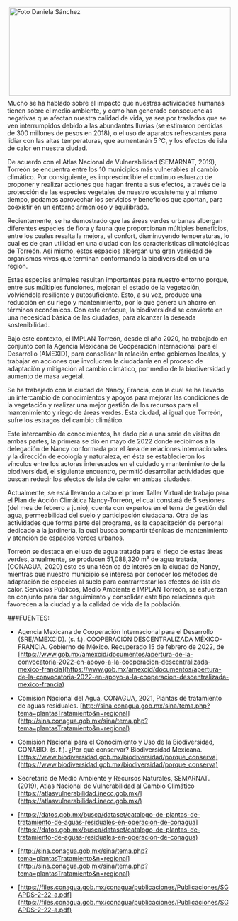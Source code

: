 <p>
   <a title="ir a Otras Publicaciones de este Autor" href="http://www.trcimplan.gob.mx/autores/olga-daniela-sanchez-valles.html"><img class="img-responsive contenido-imagen" src="../imagenes/128/arq-olga-daniela-sanchez-valles-top2.png" align="right" alt="Foto Daniela Sánchez" width="500" height="200"></a>

</p>

</br></br></br></br></br></br></br>
---

Mucho se ha hablado sobre el impacto que nuestras actividades humanas tienen sobre el medio ambiente, y como han generado consecuencias negativas que afectan nuestra calidad de vida, ya sea por traslados que se ven interrumpidos debido a las abundantes lluvias (se estimaron pérdidas de 300 millones de pesos en 2018), o el uso de aparatos refrescantes para lidiar con las altas temperaturas, que aumentarán 5 °C, y los efectos de isla de calor en nuestra ciudad.

De acuerdo con el Atlas Nacional de Vulnerabilidad (SEMARNAT, 2019), Torreón se encuentra entre los 10 municipios más vulnerables al cambio climático. Por consiguiente, es imprescindible el continuo esfuerzo de proponer y realizar acciones que hagan frente a sus efectos, a través de la protección de las especies vegetales de nuestro ecosistema y al mismo tiempo, podamos aprovechar los servicios y beneficios que aportan, para coexistir en un entorno armonioso y equilibrado.

Recientemente, se ha demostrado que las áreas verdes urbanas albergan diferentes especies de flora y fauna que proporcionan múltiples beneficios, entre los cuales resalta la mejora, el confort, disminuyendo temperaturas, lo cual es de gran utilidad en una ciudad con las características climatológicas de Torreón. Así mismo, estos espacios albergan una gran variedad de organismos vivos que terminan conformando la biodiversidad en una región.

Estas especies animales resultan importantes para nuestro entorno porque, entre sus múltiples funciones, mejoran el estado de la vegetación, volviéndola resiliente y autosuficiente. Esto, a su vez, produce una reducción en su riego y mantenimiento, por lo que genera un ahorro en términos económicos. Con este enfoque, la biodiversidad se convierte en una necesidad básica de las ciudades, para alcanzar la deseada sostenibilidad.

Bajo este contexto, el IMPLAN Torreón, desde el año 2020, ha trabajado en conjunto con la Agencia Mexicana de Cooperación Internacional para el Desarrollo (AMEXID), para consolidar la relación entre gobiernos locales, y trabajar en acciones que involucren la ciudadanía en el proceso de adaptación y mitigación al cambio climático, por medio de la biodiversidad y aumento de masa vegetal.

Se ha trabajado con la ciudad de Nancy, Francia, con la cual se ha llevado un intercambio de conocimientos y apoyos para mejorar las condiciones de la vegetación y realizar una mejor gestión de los recursos para el mantenimiento y riego de áreas verdes. Esta ciudad, al igual que Torreón, sufre los estragos del cambio climático.

Este intercambio de conocimientos, ha dado pie a una serie de visitas de ambas partes, la primera se dio en mayo de 2022 donde recibimos a la delegación de Nancy conformada por el área de relaciones internacionales y la dirección de ecología y naturaleza, en ésta se establecieron los vínculos entre los actores interesados en el cuidado y mantenimiento de la biodiversidad, el siguiente encuentro, permitió desarrollar actividades que buscan reducir los efectos de isla de calor en ambas ciudades.

Actualmente, se está llevando a cabo el primer Taller Virtual de trabajo para el Plan de Acción Climática Nancy-Torreón, el cual constará de 5 sesiones (del mes de febrero a junio), cuenta con expertos en el tema de gestión del agua, permeabilidad del suelo y participación ciudadana. Otra de las actividades que forma parte del programa, es la capacitación de personal dedicado a la jardinería, la cual busca compartir técnicas de mantenimiento y atención de espacios verdes urbanos.

Torreón se destaca en el uso de agua tratada para el riego de estas áreas verdes, anualmente, se producen 51,088,320 m³ de agua tratada, (CONAGUA, 2020) esto es una técnica de interés en la ciudad de Nancy, mientras que nuestro municipio se interesa por conocer los métodos de adaptación de especies al suelo para contrarrestar los efectos de isla de calor. Servicios Públicos, Medio Ambiente e IMPLAN Torreón, se esfuerzan en conjunto para dar seguimiento y consolidar este tipo relaciones que favorecen a la ciudad y a la calidad de vida de la población.

###FUENTES:

- Agencia Mexicana de Cooperación Internacional para el Desarrollo (SRE/AMEXCID). (s. f.). COOPERACIÓN DESCENTRALIZADA MÉXICO-FRANCIA. Gobierno de México. Recuperado 15 de febrero de 2022, de [https://www.gob.mx/amexcid/documentos/apertura-de-la-convocatoria-2022-en-apoyo-a-la-cooperacion-descentralizada-mexico-francia](https://www.gob.mx/amexcid/documentos/apertura-de-la-convocatoria-2022-en-apoyo-a-la-cooperacion-descentralizada-mexico-francia)

- Comisión Nacional del Agua, CONAGUA, 2021, Plantas de tratamiento de aguas residuales. [http://sina.conagua.gob.mx/sina/tema.php?tema=plantasTratamiento&n=regional](http://sina.conagua.gob.mx/sina/tema.php?tema=plantasTratamiento&n=regional)

- Comisión Nacional para el Conocimiento y Uso de la Biodiversidad, CONABIO. (s. f.). ¿Por qué conservar? Biodiversidad Mexicana. [https://www.biodiversidad.gob.mx/biodiversidad/porque_conserva](https://www.biodiversidad.gob.mx/biodiversidad/porque_conserva)

- Secretaría de Medio Ambiente y Recursos Naturales, SEMARNAT. (2019), Atlas Nacional de Vulnerabilidad al Cambio Climático   [https://atlasvulnerabilidad.inecc.gob.mx/](https://atlasvulnerabilidad.inecc.gob.mx/)

- [https://datos.gob.mx/busca/dataset/catalogo-de-plantas-de-tratamiento-de-aguas-residuales-en-operacion-de-conagua](https://datos.gob.mx/busca/dataset/catalogo-de-plantas-de-tratamiento-de-aguas-residuales-en-operacion-de-conagua)

- [http://sina.conagua.gob.mx/sina/tema.php?tema=plantasTratamiento&n=regional](http://sina.conagua.gob.mx/sina/tema.php?tema=plantasTratamiento&n=regional)

- [https://files.conagua.gob.mx/conagua/publicaciones/Publicaciones/SGAPDS-2-22-a.pdf](https://files.conagua.gob.mx/conagua/publicaciones/Publicaciones/SGAPDS-2-22-a.pdf)
